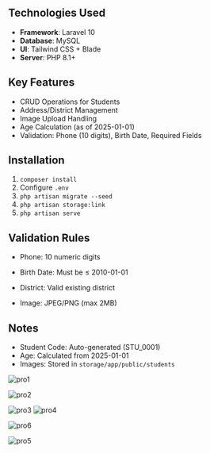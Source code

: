 
## **Technologies Used**
- **Framework**: Laravel 10  
- **Database**: MySQL  
- **UI**: Tailwind CSS + Blade  
- **Server**: PHP 8.1+  

## **Key Features**
- CRUD Operations for Students  
- Address/District Management  
- Image Upload Handling  
- Age Calculation (as of 2025-01-01)  
- Validation: Phone (10 digits), Birth Date, Required Fields  

## **Installation**
1. `composer install`  
2. Configure `.env`  
3. `php artisan migrate --seed`  
4. `php artisan storage:link`  
5. `php artisan serve`

## **Validation Rules**
- Phone: 10 numeric digits  
- Birth Date: Must be ≤ 2010-01-01  




- District: Valid existing district  
- Image: JPEG/PNG (max 2MB)  

## **Notes**
- Student Code: Auto-generated (STU_0001)  
- Age: Calculated from 2025-01-01  
- Images: Stored in `storage/app/public/students`





![pro1](https://github.com/user-attachments/assets/0b93bc25-ad33-465c-9896-4257d3ccfb3a)

![pro2](https://github.com/user-attachments/assets/ed159fae-628f-4579-a6d5-056ebc1f76fd)

![pro3](https://github.com/user-attachments/assets/9fa815a5-2d9f-446a-bee4-4f61d4275173)
![pro4](https://github.com/user-attachments/assets/8e6774a4-adac-4da9-bff8-372ae2c52c81)

![pro6](https://github.com/user-attachments/assets/fc7c408d-0a0e-43df-8091-5bf38c98ed64)

![pro5](https://github.com/user-attachments/assets/defa7d29-c5f2-4ae9-ba5a-1ea149fdbef6)



